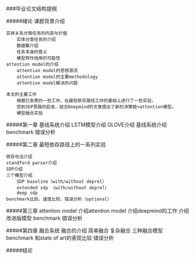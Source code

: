 ###毕业论文结构提纲


#####绪论
	课题背景介绍

	实体关系分类任务的内容与价值
		实体分类任务的介绍
		数据集介绍
		任务本身的意义
		模型转作他用的可能性
	attention model的介绍
		attention model的思想源流
		attention model的主要methodology
		attention model解决的问题

	本文的主要工作
		根据已发表的一些工作，在最短依存路径工作的基础上进行了一些实验。
		受到SDP思路的启发，结合Deepmind的文章提出了新的决策链+attention模型。
		模型融合实验

#####第一章 基线系统介绍
	LSTM模型介绍
	GLOVE介绍
	基线系统介绍
	benchmark
	错误分析

#####第二章 最短依存路径上的一系列实验
	
	依存句法介绍
	standford parser介绍
	SDP介绍
	三个模型介绍
		SDP baseline（with/without deprel）
		extended sdp （with/without deprel）
		deep sdp
	benchmark比较，速度比较，错误分析（optional）

#####第三章 attention model
	介绍attention model
	介绍deepmind的工作
	介绍改进版模型
	benchmark
	错误分析

#####第四章 融合系统
	融合的介绍
	简单融合
	复杂融合
		三种融合模型
	benchmark
	和state of art的表现比较
	错误分析


#####结论
